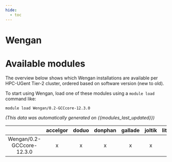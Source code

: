 ```yaml
---
hide:
  - toc
---
```


Wengan
======

# Available modules


The overview below shows which Wengan installations are available per HPC-UGent Tier-2 cluster, ordered based on software version (new to old).

To start using Wengan, load one of these modules using a `module load` command like:

```shell
module load Wengan/0.2-GCCcore-12.3.0
```

*(This data was automatically generated on {{modules_last_updated}})*  

| |accelgor|doduo|donphan|gallade|joltik|litleo|shinx|
| :---: | :---: | :---: | :---: | :---: | :---: | :---: | :---: |
|Wengan/0.2-GCCcore-12.3.0|x|x|x|x|x|x|x|
